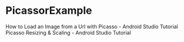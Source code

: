 # PicassorExample
How to Load an Image from a Url with Picasso - Android Studio Tutorial
Picasso Resizing & Scaling - Android Studio Tutorial